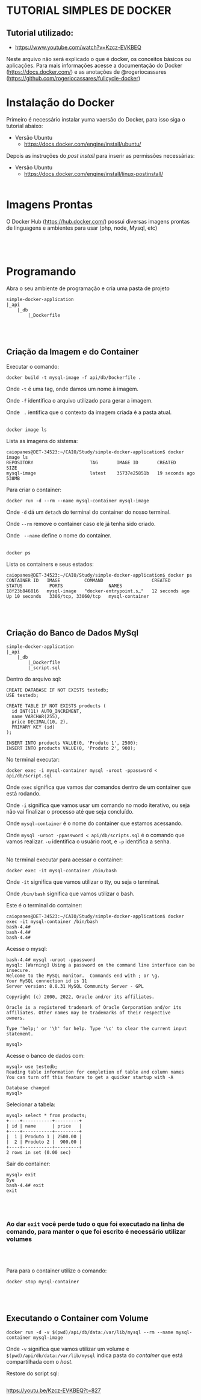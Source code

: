 # **TUTORIAL SIMPLES DE DOCKER**
## Tutorial utilizado:
- https://www.youtube.com/watch?v=Kzcz-EVKBEQ

Neste arquivo não será explicado o que é docker, os conceitos básicos ou aplicações. Para mais informações acesse a documentação do Docker (https://docs.docker.com/) e as anotações de @rogeriocassares (https://github.com/rogeriocassares/fullcycle-docker)
# Instalação do Docker
Primeiro é necessário instalar yuma vaersão do Docker, para isso siga o tutorial abaixo:
- Versão Ubuntu
    - https://docs.docker.com/engine/install/ubuntu/

Depois as instruções do *post install* para inserir as permissões necessárias:
- Versão Ubuntu
    - https://docs.docker.com/engine/install/linux-postinstall/
<br/><br/>
# Imagens Prontas
O Docker Hub (https://hub.docker.com/) possui diversas imagens prontas de linguagens e ambientes para usar (php, node, Mysql, etc)
<br/><br/>
<br/><br/>
# Programando 
Abra o seu ambiente de programação e cria uma pasta de projeto 
```
simple-docker-application
|_api
    |_db
        |_Dockerfile
```
<br/><br/>
## **Criação da Imagem e do Container**
Executar o comando: 
```
docker build -t mysql-image -f api/db/Dockerfile .
```


Onde ```-t``` é uma tag, onde damos um nome à imagem.

Onde ```-f``` identifica o arquivo utilizado para gerar a imagem.

Onde ``` .``` ientifica que o contexto da imagem criada é a pasta atual.
<br/><br/>

```
docker image ls
``` 
Lista as imagens do sistema:

```
caiopanes@DET-34523:~/CAIO/Study/simple-docker-application$ docker image ls
REPOSITORY                     TAG       IMAGE ID       CREATED          SIZE
mysql-image                    latest    35737e25851b   19 seconds ago   538MB
```

Para criar o container:
```
docker run -d --rm --name mysql-container mysql-image
```
Onde ```-d``` dá um ```detach``` do terminal do container do nosso terminal.

Onde ```--rm``` remove o container caso ele já tenha sido criado.

Onde ``` --name``` define o nome do container.
<br/><br/>
```
docker ps
```
Lista os containers e seus estados:
```
caiopanes@DET-34523:~/CAIO/Study/simple-docker-application$ docker ps
CONTAINER ID   IMAGE         COMMAND                  CREATED          STATUS          PORTS                 NAMES
18f23b846816   mysql-image   "docker-entrypoint.s…"   12 seconds ago   Up 10 seconds   3306/tcp, 33060/tcp   mysql-container
```
<br/><br/>
## **Criação do Banco de Dados MySql**
```
simple-docker-application
|_api
    |_db
        |_Dockerfile
        |_script.sql
```
Dentro do arquivo sql:
```
CREATE DATABASE IF NOT EXISTS testedb;
USE testedb;

CREATE TABLE IF NOT EXISTS products (
  id INT(11) AUTO_INCREMENT,
  name VARCHAR(255),
  price DECIMAL(10, 2),
  PRIMARY KEY (id)
);

INSERT INTO products VALUE(0, 'Produto 1', 2500);
INSERT INTO products VALUE(0, 'Produto 2', 900);
```

No terminal executar:
```
docker exec -i mysql-container mysql -uroot -ppassword < api/db/script.sql
```
Onde ```exec``` significa que vamos dar comandos dentro de um container que está rodando.

Onde ```-i``` significa que vamos usar um comando no modo iterativo, ou seja não vai finalizar o processo até que seja concluído.

Onde ```mysql-container``` é o nome do container que estamos acessando.

Onde ```mysql -uroot -ppassword < api/db/scripts.sql``` é o comando que vamos realizar. ```-u``` identifica o usuário root, e ```-p``` identifica a senha.
<br/><br/>

No terminal executar para acessar o container:
```
docker exec -it mysql-container /bin/bash
```
Onde ```-it``` significa que vamos utilizar o tty, ou seja o terminal.

Onde ```/bin/bash``` significa que vamos utilizar o bash.

Este é o terminal do container:
```
caiopanes@DET-34523:~/CAIO/Study/simple-docker-application$ docker exec -it mysql-container /bin/bash
bash-4.4# 
bash-4.4# 
bash-4.4# 
```

Acesse o mysql:
```
bash-4.4# mysql -uroot -ppassword
mysql: [Warning] Using a password on the command line interface can be insecure.
Welcome to the MySQL monitor.  Commands end with ; or \g.
Your MySQL connection id is 11
Server version: 8.0.31 MySQL Community Server - GPL

Copyright (c) 2000, 2022, Oracle and/or its affiliates.

Oracle is a registered trademark of Oracle Corporation and/or its
affiliates. Other names may be trademarks of their respective
owners.

Type 'help;' or '\h' for help. Type '\c' to clear the current input statement.

mysql> 
```
Acesse o banco de dados com:
```
mysql> use testedb;
Reading table information for completion of table and column names
You can turn off this feature to get a quicker startup with -A

Database changed
mysql> 
```
Selecionar a tabela:
```
mysql> select * from products;
+----+-----------+---------+
| id | name      | price   |
+----+-----------+---------+
|  1 | Produto 1 | 2500.00 |
|  2 | Produto 2 |  900.00 |
+----+-----------+---------+
2 rows in set (0.00 sec)
```
Sair do container:
```
mysql> exit
Bye
bash-4.4# exit
exit
```
<br/><br/>
### Ao dar ```exit``` você perde tudo o que foi executado na linha de comando, para manter o que foi escrito é necessário utilizar **volumes**
<br/><br/>

Para para o container utilize o comando:
```
docker stop mysql-container
```
<br/><br/>


## **Executando o Container com Volume**
```
docker run -d -v $(pwd)/api/db/data:/var/lib/mysql --rm --name mysql-container mysql-image
```

Onde ```-v``` significa que vamos utilizar um volume e ```$(pwd)/api/db/data:/var/lib/mysql``` indica pasta do *container* que está compartilhada com o *host*.

Restore do script sql:
```

```



https://youtu.be/Kzcz-EVKBEQ?t=827
